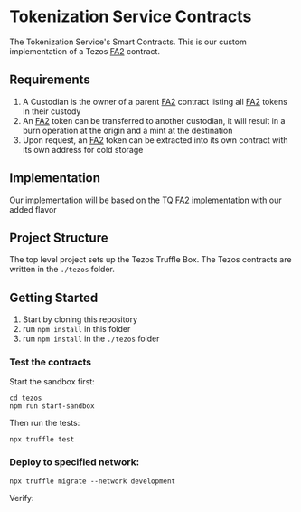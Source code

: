 # Tokenization Service Contracts

The Tokenization Service's Smart Contracts. This is our custom implementation of a Tezos [FA2] contract.

## Requirements

1. A Custodian is the owner of a parent [FA2] contract listing all [FA2] tokens in their custody
1. An [FA2] token can be transferred to another custodian, it will result in a burn operation at the origin and a mint at the destination
1. Upon request, an [FA2] token can be extracted into its own contract with its own address for cold storage

## Implementation

Our implementation will be based on the TQ [FA2 implementation] with our added flavor

## Project Structure

The top level project sets up the Tezos Truffle Box.
The Tezos contracts are written in the `./tezos` folder.

## Getting Started

1. Start by cloning this repository
1. run `npm install` in this folder
1. run `npm install` in the `./tezos` folder

[FA2]:https://gitlab.com/tzip/tzip/-/blob/master/proposals/tzip-12/tzip-12.md
[FA2 implementation]:https://github.com/tqtezos/smart-contracts

### Test the contracts

Start the sandbox first:

```
cd tezos
npm run start-sandbox
```

Then run the tests:

```
npx truffle test
```

### Deploy to specified network:

```
npx truffle migrate --network development
```

Verify:

```

```
